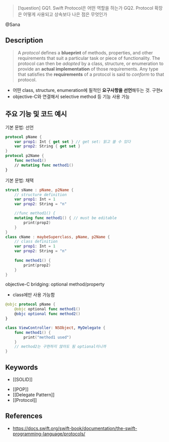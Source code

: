 >[!question]
>GQ1. Swift Protocol은 어떤 역할을 하는가
>GQ2. Protocol 확장은 어떻게 사용되고 상속보다 나은 점은 무엇인가

@Sana
## Description

> A _protocol_ defines a **blueprint** of methods, properties, and other requirements that suit a particular task or piece of functionality. 
> The protocol can then be _adopted_ by a class, structure, or enumeration to provide an **actual implementation** of those requirements. 
> Any type that satisfies the **requirements** of a protocol is said to _conform_ to that protocol. 

- 어떤 class, structure, enumeration에 필적인 **요구사항을 선언**해두는 것. 구현x
- objective-C와 연결해서 selective method 등 기능 사용 가능
## 주요 기능 및 코드 예시
 기본 문법: 선언
```swift
protocol pName {
	var prop1: Int { get set } // get set: 읽고 쓸 수 있다
	var prop2: String { get set }
}
protocol p2Name {
	func method1()
	// mutating func method1()
}
```
기본 문법: 채택
```swift
struct sName : pName, p2Name {
	// structure definition
	var prop1: Int = 1
	var prop2: String = "n"

	//func method1() {
	mutating func method1() { // must be editable
		print(prop2)
	}
}
class cName : maybeSuperclass, pName, p2Name {
	// class definition
	var prop1: Int = 1
	var prop2: String = "n"
	
	func method1() {
		print(prop2)
	}
}
```

objective-C bridging: optional method/property
- class에만 사용 가능함
``` swift
@objc protocol pName {
    @objc optional func method1()
    @objc optional func method2()
}

class ViewController: NSObject, MyDelegate {
    func method1() {
        print("method1 used")
    }
    // method2는 구현하지 않아도 됨 optional이니까
}
```

## Keywords
- [[SOLID]]
+ [[POP]]
+ [[Delegate Pattern]]
+ [[Protocol]]

## References
- https://docs.swift.org/swift-book/documentation/the-swift-programming-language/protocols/